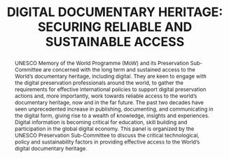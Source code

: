 ---
abstract: 'UNESCO Memory of the World Programme (MoW) and its Preservation Sub-Committee
  are concerned with the long term and sustained access to the World’s documentary
  heritage, including digital. They are keen to engage with the digital preservation
  professionals around the world, to gather the requirements for effective international
  policies to support digital preservation actions and, more importantly, work towards
  reliable access to the world’s documentary heritage, now and in the far future.
  The past two decades have seen unprecedented increase in publishing, documenting,
  and communicating in the digital form, giving rise to a wealth of knowledge, insights
  and experiences. Digital information is becoming critical for education, skill building
  and participation in the global digital economy. This panel is organized by the
  UNESCO Preservation Sub-Committee to discuss the critical technological, policy
  and sustainability factors in providing effective access to the World’s digital
  documentary heritage.

  '
creators:
- Buckley, Robert
- Milic-Frayling, Natasa
- Phang, Lai Tee
- Bradley, Kevin
date: null
document_url: https://services.phaidra.univie.ac.at/api/object/o:1424946/download
grand_parent: iPRES
institutions:
- UNESCO Preservation Sub-Committee
- National Library of Australia
- Intact Digital Ltd
- The National Archives of UAE
keywords:
- digital preservation
- digital documentary heritage
- access
- technology
- digital preservation policy
landing_page_url: https://phaidra.univie.ac.at/o:1424946
language: eng
layout: publication
license: CC BY 4.0 International
notes_url: null
parent: iPRES 2021
presentation_url: null
size: 297630
source_name: iPRES
title: 'DIGITAL DOCUMENTARY HERITAGE: SECURING RELIABLE AND SUSTAINABLE ACCESS'
type: paper
year: 2021
---